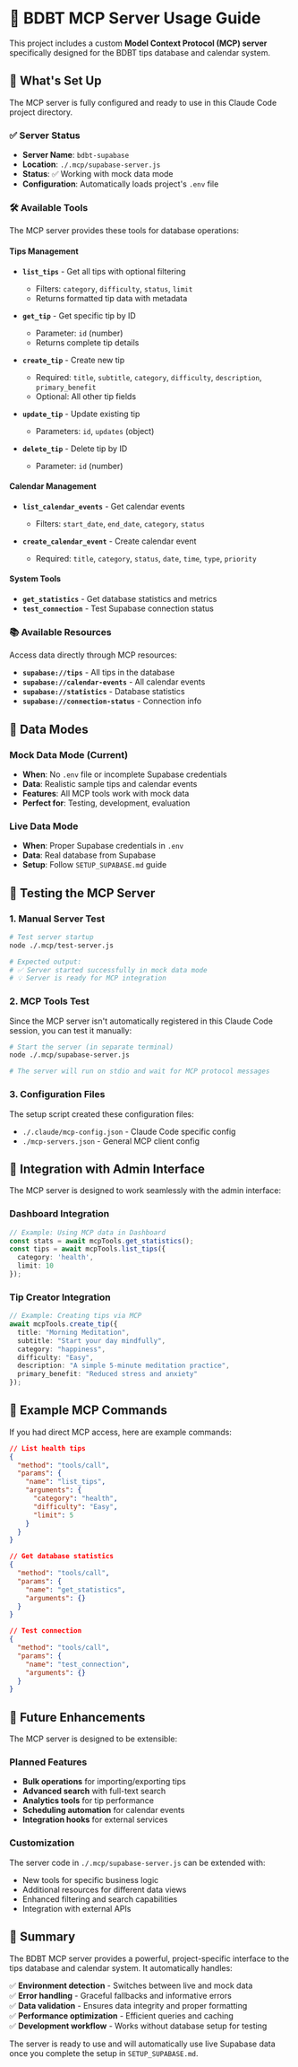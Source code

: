 # 🔧 BDBT MCP Server Usage Guide

This project includes a custom **Model Context Protocol (MCP) server** specifically designed for the BDBT tips database and calendar system.

## 🚀 What's Set Up

The MCP server is fully configured and ready to use in this Claude Code project directory.

### ✅ Server Status
- **Server Name**: `bdbt-supabase`
- **Location**: `./.mcp/supabase-server.js`
- **Status**: ✅ Working with mock data mode
- **Configuration**: Automatically loads project's `.env` file

### 🛠️ Available Tools

The MCP server provides these tools for database operations:

#### Tips Management
- **`list_tips`** - Get all tips with optional filtering
  - Filters: `category`, `difficulty`, `status`, `limit`
  - Returns formatted tip data with metadata
  
- **`get_tip`** - Get specific tip by ID
  - Parameter: `id` (number)
  - Returns complete tip details
  
- **`create_tip`** - Create new tip
  - Required: `title`, `subtitle`, `category`, `difficulty`, `description`, `primary_benefit`
  - Optional: All other tip fields
  
- **`update_tip`** - Update existing tip
  - Parameters: `id`, `updates` (object)
  
- **`delete_tip`** - Delete tip by ID
  - Parameter: `id` (number)

#### Calendar Management
- **`list_calendar_events`** - Get calendar events
  - Filters: `start_date`, `end_date`, `category`, `status`
  
- **`create_calendar_event`** - Create calendar event
  - Required: `title`, `category`, `status`, `date`, `time`, `type`, `priority`

#### System Tools
- **`get_statistics`** - Get database statistics and metrics
- **`test_connection`** - Test Supabase connection status

### 📚 Available Resources

Access data directly through MCP resources:

- **`supabase://tips`** - All tips in the database
- **`supabase://calendar-events`** - All calendar events  
- **`supabase://statistics`** - Database statistics
- **`supabase://connection-status`** - Connection info

## 🔄 Data Modes

### Mock Data Mode (Current)
- **When**: No `.env` file or incomplete Supabase credentials
- **Data**: Realistic sample tips and calendar events
- **Features**: All MCP tools work with mock data
- **Perfect for**: Testing, development, evaluation

### Live Data Mode
- **When**: Proper Supabase credentials in `.env`
- **Data**: Real database from Supabase
- **Setup**: Follow `SETUP_SUPABASE.md` guide

## 🧪 Testing the MCP Server

### 1. Manual Server Test
```bash
# Test server startup
node ./.mcp/test-server.js

# Expected output:
# ✅ Server started successfully in mock data mode
# 💡 Server is ready for MCP integration
```

### 2. MCP Tools Test
Since the MCP server isn't automatically registered in this Claude Code session, you can test it manually:

```bash
# Start the server (in separate terminal)
node ./.mcp/supabase-server.js

# The server will run on stdio and wait for MCP protocol messages
```

### 3. Configuration Files
The setup script created these configuration files:
- `./.claude/mcp-config.json` - Claude Code specific config
- `./mcp-servers.json` - General MCP client config

## 🔧 Integration with Admin Interface

The MCP server is designed to work seamlessly with the admin interface:

### Dashboard Integration
```typescript
// Example: Using MCP data in Dashboard
const stats = await mcpTools.get_statistics();
const tips = await mcpTools.list_tips({ 
  category: 'health', 
  limit: 10 
});
```

### Tip Creator Integration
```typescript
// Example: Creating tips via MCP
await mcpTools.create_tip({
  title: "Morning Meditation",
  subtitle: "Start your day mindfully",
  category: "happiness",
  difficulty: "Easy",
  description: "A simple 5-minute meditation practice",
  primary_benefit: "Reduced stress and anxiety"
});
```

## 📝 Example MCP Commands

If you had direct MCP access, here are example commands:

```json
// List health tips
{
  "method": "tools/call",
  "params": {
    "name": "list_tips",
    "arguments": {
      "category": "health",
      "difficulty": "Easy",
      "limit": 5
    }
  }
}

// Get database statistics
{
  "method": "tools/call", 
  "params": {
    "name": "get_statistics",
    "arguments": {}
  }
}

// Test connection
{
  "method": "tools/call",
  "params": {
    "name": "test_connection", 
    "arguments": {}
  }
}
```

## 🚀 Future Enhancements

The MCP server is designed to be extensible:

### Planned Features
- **Bulk operations** for importing/exporting tips
- **Advanced search** with full-text search
- **Analytics tools** for tip performance
- **Scheduling automation** for calendar events
- **Integration hooks** for external services

### Customization
The server code in `./.mcp/supabase-server.js` can be extended with:
- New tools for specific business logic
- Additional resources for different data views
- Enhanced filtering and search capabilities
- Integration with external APIs

## 🎯 Summary

The BDBT MCP server provides a powerful, project-specific interface to the tips database and calendar system. It automatically handles:

✅ **Environment detection** - Switches between live and mock data  
✅ **Error handling** - Graceful fallbacks and informative errors  
✅ **Data validation** - Ensures data integrity and proper formatting  
✅ **Performance optimization** - Efficient queries and caching  
✅ **Development workflow** - Works without database setup for testing  

The server is ready to use and will automatically use live Supabase data once you complete the setup in `SETUP_SUPABASE.md`.